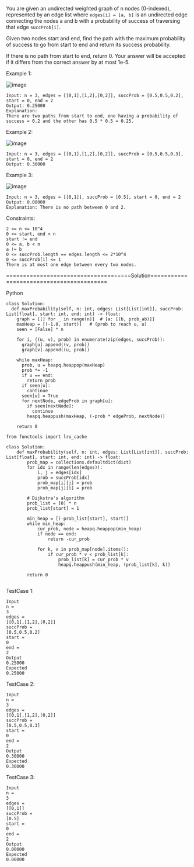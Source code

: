 You are given an undirected weighted graph of n nodes (0-indexed), represented by an edge list where ```edges[i] = [a, b]``` is an undirected edge 
connecting the nodes a and b with a probability of success of traversing that edge ```succProb[i]```.

Given two nodes start and end, find the path with the maximum probability of success to go from start to end and return its success probability.

If there is no path from start to end, return 0. Your answer will be accepted if it differs from the correct answer by at most 1e-5.

 

Example 1:

![image](https://github.com/Pughal/leetcode_solutions/assets/22728867/c18ed580-9065-441e-a7dc-3419156a48f1)

```
Input: n = 3, edges = [[0,1],[1,2],[0,2]], succProb = [0.5,0.5,0.2], start = 0, end = 2
Output: 0.25000
Explanation:
There are two paths from start to end, one having a probability of success = 0.2 and the other has 0.5 * 0.5 = 0.25.
```

Example 2:

![image](https://github.com/Pughal/leetcode_solutions/assets/22728867/14a10dd4-e09e-41f3-a150-328efa8c6a25)

```
Input: n = 3, edges = [[0,1],[1,2],[0,2]], succProb = [0.5,0.5,0.3], start = 0, end = 2
Output: 0.30000
```

Example 3:

![image](https://github.com/Pughal/leetcode_solutions/assets/22728867/3120756d-3b3a-414d-9855-3375fba007bd)

```
Input: n = 3, edges = [[0,1]], succProb = [0.5], start = 0, end = 2
Output: 0.00000
Explanation: There is no path between 0 and 2.
``` 

Constraints:
```
2 <= n <= 10^4
0 <= start, end < n
start != end
0 <= a, b < n
a != b
0 <= succProb.length == edges.length <= 2*10^4
0 <= succProb[i] <= 1
There is at most one edge between every two nodes.
```


=====================================Solution=========================================

Python

```
class Solution:
  def maxProbability(self, n: int, edges: List[List[int]], succProb: List[float], start: int, end: int) -> float:
    graph = [[] for _ in range(n)]  # [a: [(b, prob_ab)]]
    maxHeap = [(-1.0, start)]   # (prob to reach u, u)
    seen = [False] * n

    for i, ((u, v), prob) in enumerate(zip(edges, succProb)):
      graph[u].append((v, prob))
      graph[v].append((u, prob))

    while maxHeap:
      prob, u = heapq.heappop(maxHeap)
      prob *= -1
      if u == end:
        return prob
      if seen[u]:
        continue
      seen[u] = True
      for nextNode, edgeProb in graph[u]:
        if seen[nextNode]:
          continue
        heapq.heappush(maxHeap, (-prob * edgeProb, nextNode))

    return 0
```

```
from functools import lru_cache

class Solution:
    def maxProbability(self, n: int, edges: List[List[int]], succProb: List[float], start: int, end: int) -> float:
        prob_map = collections.defaultdict(dict)
        for idx in range(len(edges)):
            i, j = edges[idx]
            prob = succProb[idx]
            prob_map[i][j] = prob
            prob_map[j][i] = prob
        
        # Dijkstra's algorithm
        prob_list = [0] * n
        prob_list[start] = 1

        min_heap = [(-prob_list[start], start)]
        while min_heap:
            cur_prob, node = heapq.heappop(min_heap)
            if node == end:
                return -cur_prob

            for k, v in prob_map[node].items():
                if cur_prob * v < prob_list[k]:
                    prob_list[k] = cur_prob * v
                    heapq.heappush(min_heap, (prob_list[k], k))

        return 0
        
```

TestCase 1:
```
Input
n =
3
edges =
[[0,1],[1,2],[0,2]]
succProb =
[0.5,0.5,0.2]
start =
0
end =
2
Output
0.25000
Expected
0.25000
```

TestCase 2:
```
Input
n =
3
edges =
[[0,1],[1,2],[0,2]]
succProb =
[0.5,0.5,0.3]
start =
0
end =
2
Output
0.30000
Expected
0.30000
```

TestCase 3:
```
Input
n =
3
edges =
[[0,1]]
succProb =
[0.5]
start =
0
end =
2
Output
0.00000
Expected
0.00000
```
